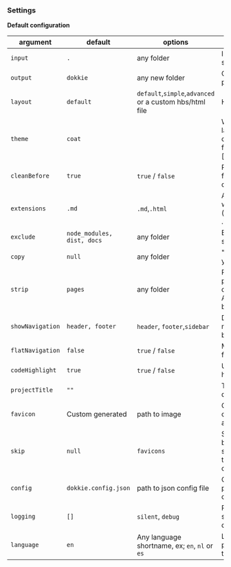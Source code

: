 ### Settings

**Default configuration**

| argument         | default                    | options                                                 | description                                                                                                |
| ---------------- | -------------------------- | ------------------------------------------------------- | ---------------------------------------------------------------------------------------------------------- |
| `input`          | `.`                        | any folder                                              | Input folder to search for files.                                                                          |
| `output`         | `dokkie`                   | any new folder                                          | Output folder for pages                                                                                    |
| `layout`         | `default`                  | `default`,`simple`,`advanced` or a custom hbs/html file | Html layout used                                                                                           |
| `theme`          | `coat`                     |                                                         | When a default layout is chosen, you can choose a theme from (coat)[https://coat.guyn.nl]                  |
| `cleanBefore`    | `true`                     | `true` / `false`                                        | Remove the docs folder before creating a new one.                                                          |
| `extensions`     | `.md`                      | `.md`,`.html`                                           | All file extensions which can be used (supported; .md, .html)                                              |
| `exclude`        | `node_modules, dist, docs` | any folder                                              | Exclude folders from searching for files.                                                                  |
| `copy`           | `null`                     | any folder                                              | "Copy a folder into your output.                                                                           |
| `strip`          | `pages`                    | any folder                                              | Remove parts of paths to get files directly in their root. All files in `pages`, will be directly in docs. |
| `showNavigation` | `header, footer`           | `header`, `footer`,`sidebar`                            | Define which navigations should be shown                                                                   |
| `flatNavigation` | `false`                    | `true` / `false`                                        | Make the navigation flat.                                                                                  |
| `codeHighlight`  | `true`                     | `true` / `false`                                        | Use Prism to create highlighted code                                                                       |
| `projectTitle`   | `""`                       |                                                         | Title of the documentation                                                                                 |
| `favicon`        | Custom generated           | path to image                                           | Create favicons and other meta tags automatically                                                          |
| `skip`           | `null`                     | `favicons`                                              | Skip parts of the build process to speed it up. For now this can only be done with Favicons                |
| `config`         | `dokkie.config.json`       | path to json config file                                | Give an alternative path to the config for dokkie                                                          |
| `logging`        | `[]`                       | `silent`, `debug`                                       | Run Dokkie with silent mode or debug.                                                                      |
| `language`       | `en`                       | Any language shortname, ex; `en`, `nl` or `es`          | Language of the page, this is set in the templates                                                         |
